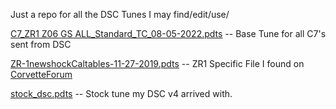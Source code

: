 Just a repo for all the DSC Tunes I may find/edit/use/ 

[C7_ZR1 Z06 GS ALL_Standard_TC_08-05-2022.pdts](https://github.com/Richie97/C7-Z06-DSC-Tunes/blob/main/C7_ZR1%20Z06%20GS%20ALL_Standard_TC_08-05-2022.pdts) -- Base Tune for all C7's sent from DSC

[ZR-1newshockCaltables-11-27-2019.pdts](https://github.com/Richie97/C7-Z06-DSC-Tunes/blob/main/ZR-1newshockCaltables-11-27-2019.pdts) -- ZR1 Specific File I found on [CorvetteForum](https://corvetteforum.com)

[stock_dsc.pdts](https://github.com/Richie97/C7-Z06-DSC-Tunes/blob/main/stock_dsc.pdts) -- Stock tune my DSC v4 arrived with.
